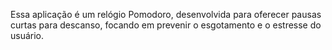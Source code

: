 Essa aplicação é um relógio Pomodoro, desenvolvida para oferecer pausas curtas para descanso, focando em prevenir o esgotamento e o estresse do usuário.